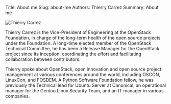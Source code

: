 Title: About me
Slug: about-me
Authors: Thierry Carrez
Summary: About me

![Thierry Carrez]({filename}/images/ttx192.jpg)

Thierry Carrez is the Vice-President of Engineering at the OpenStack
Foundation, in charge of the long-term health of the open source projects
under the Foundation. A long-time elected member of the OpenStack Technical
Committee, he has been a Release Manager for the OpenStack project since its
inception, coordinating the effort and facilitating collaboration between
contributors.

Thierry spoke about OpenStack, open innovation and open source project
management at various conferences around the world, including OSCON, LinuxCon,
and FOSDEM. A Python Software Foundation fellow, he was previously the
Technical lead for Ubuntu Server at Canonical, an operational manager for
the Gentoo Linux Security Team, and an IT manager in various companies.
